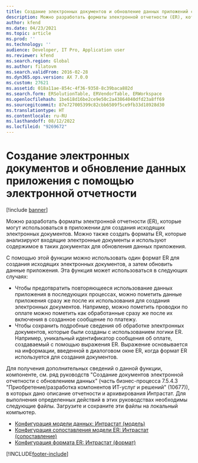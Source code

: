 ```yaml
---
title: Создание электронных документов и обновление данных приложений с помощью электронной отчетности (ER)
description: Можно разработать форматы электронной отчетности (ER), которые могут использоваться в приложении для создания исходящих электронных документов.
author: kfend
ms.date: 04/23/2021
ms.topic: article
ms.prod: ''
ms.technology: ''
audience: Developer, IT Pro, Application user
ms.reviewer: kfend
ms.search.region: Global
ms.author: filatovm
ms.search.validFrom: 2016-02-28
ms.dyn365.ops.version: AX 7.0.0
ms.custom: 27621
ms.assetid: 018a11ae-854c-4f36-9358-8c39baca882d
ms.search.form: ERSolutionTable, ERVendorTable, ERWorkspace
ms.openlocfilehash: 1be618d16be2ce9e50c2a43864040dfd23a8ff69
ms.sourcegitcommit: 87e727005399c82cbb6509f5ce9fb33d18928d30
ms.translationtype: HT
ms.contentlocale: ru-RU
ms.lasthandoff: 08/12/2022
ms.locfileid: "9269672"
---
```

# <a name="generate-electronic-documents-and-update-application-data-by-using-er"></a>Создание электронных документов и обновление данных приложения с помощью электронной отчетности

[!include [banner](../includes/banner.md)]

Можно разработать форматы электронной отчетности (ER), которые могут использоваться в приложении для создания исходящих электронных документов. Можно также создать форматы ER, которые анализируют входящие электронные документы и используют содержимое в таких документах для обновления данных приложения.

С помощью этой функции можно использовать один формат ER для создания исходящих электронных документов, а затем обновить данные приложения. Эта функция может использоваться в следующих случаях:

- Чтобы предотвратить повторяющееся использование данных приложения в последующих процессах, можно пометить данные приложения сразу же после их использования для создания электронных документов. Например, можно пометить проводки по оплате можно пометить как обработанные сразу же после их включения в созданное сообщение по платежу.
- Чтобы сохранить подробные сведения об обработке электронных документов, которые были созданы с использованием логики ER. Например, уникальный идентификатор сообщения об оплате, создаваемый с помощью выражения ER. Выражение основывается на информации, введенной в диалоговом окне ER, когда формат ER используется для создания документов.

Для получения дополнительных сведений о данной функции, компоненте, см. ряд руководств "Создание документов электронной отчетности с обновлением данных" (часть бизнес-процесса 7.5.4.3 "Приобретение/разработка компонентов ИТ-услуг и решений" (10677)), в которых дано описание отчетности и архивирования Интрастат. Для выполнения определенных действий в этих руководствах необходимы следующие файлы. Загрузите и сохраните эти файлы на локальный компьютер.

- [Конфигурация модели данных: Интрастат (модель)](https://download.microsoft.com/download/9/c/e/9ceeacbe-c13e-422e-96f2-594c4a6b45b7/Intrastatmodel.xml)
- [Конфигурация сопоставления модели ER: Интрастат (сопоставление)](https://download.microsoft.com/download/2/1/d/21ddaaeb-64c5-4408-a35f-1ccb922d40a4/Intrastatmapping.xml)
- [Конфигурация формата ER: Интрастат (формат)](https://download.microsoft.com/download/8/b/b/8bbb8891-e88d-4739-b92a-2d1d2fffcb79/Intrastatformat.xml)


[!INCLUDE[footer-include](../../../includes/footer-banner.md)]
